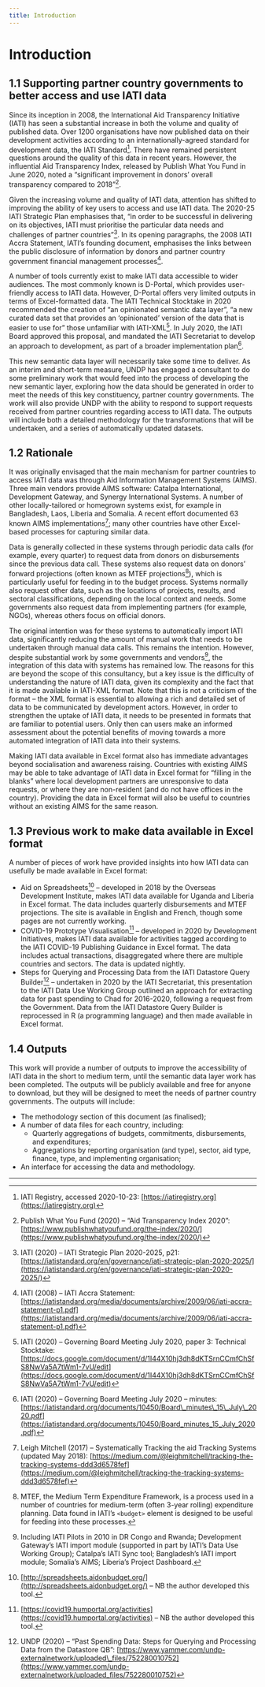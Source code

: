 ```yaml
---
title: Introduction
---
```


# Introduction

1.1 Supporting partner country governments to better access and use IATI data
-----------------------------------------------------------------------------

Since its inception in 2008, the International Aid Transparency Initiative (IATI) has seen a substantial increase in both the volume and quality of published data. Over 1200 organisations have now published data on their development activities according to an internationally-agreed standard for development data, the IATI Standard[^1]. There have remained persistent questions around the quality of this data in recent years. However, the influential Aid Transparency Index, released by Publish What You Fund in June 2020, noted a “significant improvement in donors’ overall transparency compared to 2018”[^2].

Given the increasing volume and quality of IATI data, attention has shifted to improving the ability of key users to access and use IATI data. The 2020-25 IATI Strategic Plan emphasises that, “in order to be successful in delivering on its objectives, IATI must prioritise the particular data needs and challenges of partner countries”[^3]. In its opening paragraphs, the 2008 IATI Accra Statement, IATI’s founding document, emphasises the links between the public disclosure of information by donors and partner country government financial management processes[^4].

A number of tools currently exist to make IATI data accessible to wider audiences. The most commonly known is D-Portal, which provides user-friendly access to IATI data. However, D-Portal offers very limited outputs in terms of Excel-formatted data. The IATI Technical Stocktake in 2020 recommended the creation of “an opinionated semantic data layer”, “a new curated data set that provides an ‘opinionated’ version of the data that is easier to use for” those unfamiliar with IATI-XML[^5]. In July 2020, the IATI Board approved this proposal, and mandated the IATI Secretariat to develop an approach to development, as part of a broader implementation plan[^6].

This new semantic data layer will necessarily take some time to deliver. As an interim and short-term measure, UNDP has engaged a consultant to do some preliminary work that would feed into the process of developing the new semantic layer, exploring how the data should be generated in order to meet the needs of this key constituency, partner country governments. The work will also provide UNDP with the ability to respond to support requests received from partner countries regarding access to IATI data. The outputs will include both a detailed methodology for the transformations that will be undertaken, and a series of automatically updated datasets.

1.2 Rationale
-------------

It was originally envisaged that the main mechanism for partner countries to access IATI data was through Aid Information Management Systems (AIMS). Three main vendors provide AIMS software: Catalpa International, Development Gateway, and Synergy International Systems. A number of other locally-tailored or homegrown systems exist, for example in Bangladesh, Laos, Liberia and Somalia. A recent effort documented 63 known AIMS implementations[^7]; many other countries have other Excel-based processes for capturing similar data.

Data is generally collected in these systems through periodic data calls (for example, every quarter) to request data from donors on disbursements since the previous data call. These systems also request data on donors’ forward projections (often known as MTEF projections[^8]), which is particularly useful for feeding in to the budget process. Systems normally also request other data, such as the locations of projects, results, and sectoral classifications, depending on the local context and needs. Some governments also request data from implementing partners (for example, NGOs), whereas others focus on official donors.

The original intention was for these systems to automatically import IATI data, significantly reducing the amount of manual work that needs to be undertaken through manual data calls. This remains the intention. However, despite substantial work by some governments and vendors[^9], the integration of this data with systems has remained low. The reasons for this are beyond the scope of this consultancy, but a key issue is the difficulty of understanding the nature of IATI data, given its complexity and the fact that it is made available in IATI-XML format. Note that this is not a criticism of the format – the XML format is essential to allowing a rich and detailed set of data to be communicated by development actors. However, in order to strengthen the uptake of IATI data, it needs to be presented in formats that are familiar to potential users. Only then can users make an informed assessment about the potential benefits of moving towards a more automated integration of IATI data into their systems.

Making IATI data available in Excel format also has immediate advantages beyond socialisation and awareness raising. Countries with existing AIMS may be able to take advantage of IATI data in Excel format for “filling in the blanks” where local development partners are unresponsive to data requests, or where they are non-resident (and do not have offices in the country). Providing the data in Excel format will also be useful to countries without an existing AIMS for the same reason.

1.3 Previous work to make data available in Excel format
--------------------------------------------------------

A number of pieces of work have provided insights into how IATI data can usefully be made available in Excel format:


* Aid on Spreadsheets[^10] – developed in 2018 by the Overseas Development Institute, makes IATI data available for Uganda and Liberia in Excel format. The data includes quarterly disbursements and MTEF projections. The site is available in English and French, though some pages are not currently working.
* COVID-19 Prototype Visualisation[^11] – developed in 2020 by Development Initiatives, makes IATI data available for activities tagged according to the IATI COVID-19 Publishing Guidance in Excel format. The data includes actual transactions, disaggregated where there are multiple countries and sectors. The data is updated nightly.
* Steps for Querying and Processing Data from the IATI Datastore Query Builder[^12] – undertaken in 2020 by the IATI Secretariat, this presentation to the IATI Data Use Working Group outlined an approach for extracting data for past spending to Chad for 2016-2020, following a request from the Government. Data from the IATI Datastore Query Builder is reprocessed in R (a programming language) and then made available in Excel format.

1.4 Outputs
-----------

This work will provide a number of outputs to improve the accessibility of IATI data in the short to medium term, until the semantic data layer work has been completed. The outputs will be publicly available and free for anyone to download, but they will be designed to meet the needs of partner country governments. The outputs will include:


* The methodology section of this document (as finalised);
* A number of data files for each country, including:
  * Quarterly aggregations of budgets, commitments, disbursements, and expenditures;
  * Aggregations by reporting organisation (and type), sector, aid type, finance, type, and implementing organisation;
* An interface for accessing the data and methodology.

---------

[^1]: IATI Registry, accessed 2020-10-23: [https://iatiregistry.org](https://iatiregistry.org)

[^2]: Publish What You Fund (2020) – “Aid Transparency Index 2020”: [https://www.publishwhatyoufund.org/the-index/2020/](https://www.publishwhatyoufund.org/the-index/2020/)

[^3]: IATI (2020) – IATI Strategic Plan 2020-2025, p21:
[https://iatistandard.org/en/governance/iati-strategic-plan-2020-2025/](https://iatistandard.org/en/governance/iati-strategic-plan-2020-2025/)

[^4]: IATI (2008) – IATI Accra Statement:
[https://iatistandard.org/media/documents/archive/2009/06/iati-accra-statement-p1.pdf](https://iatistandard.org/media/documents/archive/2009/06/iati-accra-statement-p1.pdf)

[^5]: IATI (2020) – Governing Board Meeting July 2020, paper 3: Technical Stocktake:
[https://docs.google.com/document/d/1I44X10hj3dh8dKTSrnCCmfChSfS8NwVa5A7tWm1-7vU/edit](https://docs.google.com/document/d/1I44X10hj3dh8dKTSrnCCmfChSfS8NwVa5A7tWm1-7vU/edit)

[^6]: IATI (2020) – Governing Board Meeting July 2020 – minutes:
[https://iatistandard.org/documents/10450/Board\_minutes\_15\_July\_2020.pdf](https://iatistandard.org/documents/10450/Board_minutes_15_July_2020.pdf)

[^7]: Leigh Mitchell (2017) – Systematically Tracking the aid Tracking Systems (updated May 2018):
[https://medium.com/@leighmitchell/tracking-the-tracking-systems-ddd3d6578fef](https://medium.com/@leighmitchell/tracking-the-tracking-systems-ddd3d6578fef)

[^8]: MTEF, the Medium Term Expenditure Framework, is a process used in a number of countries for medium-term (often 3-year rolling) expenditure planning. Data found in IATI’s `<budget>` element is designed to be useful for feeding into these processes.

[^9]: Including IATI Pilots in 2010 in DR Congo and Rwanda; Development Gateway’s IATI import module (supported in part by IATI’s Data Use Working Group); Catalpa’s IATI Sync tool; Bangladesh’s IATI import module; Somalia’s AIMS; Liberia’s Project Dashboard.

[^10]: [http://spreadsheets.aidonbudget.org/](http://spreadsheets.aidonbudget.org/) – NB the author developed this tool.

[^11]: [https://covid19.humportal.org/activities](https://covid19.humportal.org/activities) – NB the author developed this tool.

[^12]: UNDP (2020) – “Past Spending Data: Steps for Querying and Processing Data from the Datastore QB”:
[https://www.yammer.com/undp-externalnetwork/uploaded\_files/752280010752](https://www.yammer.com/undp-externalnetwork/uploaded_files/752280010752)